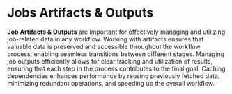 # Jobs Artifacts & Outputs

**Job Artifacts & Outputs** are important for effectively managing and utilizing job-related data in any workflow. Working with artifacts ensures that valuable data is preserved and accessible throughout the workflow process, enabling seamless transitions between different stages. Managing job outputs efficiently allows for clear tracking and utilization of results, ensuring that each step in the process contributes to the final goal. Caching dependencies enhances performance by reusing previously fetched data, minimizing redundant operations, and speeding up the overall workflow.
